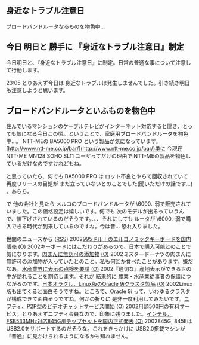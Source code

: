 ## 身近なトラブル注意日

ブロードバンドルータなるものを物色中…






## 今日 明日と 勝手に 『身近なトラブル注意日』制定


今日明日と、『身近なトラブル注意日』に制定。日常の普通な事について注意して行動します。

23:05 とりあえず今日は 身近なトラブルは発生しませんでした。引き続き明日も注意しようと思います。

## ブロードバンドルータといふものを物色中


住んでいるマンションのケーブルテレビがインターネット対応すると聞き、とっても気になる今日この頃。ということで、家庭用ブロードバンドルータを物色中…。
NTT-MEの BA5000 PRO という製品が気になっています。 
  [http://www.ntt-me.co.jp/bar/](http://www.ntt-me.co.jp/bar/)単に 今現在 NTT-ME MN128 SOHO SL11 ユーザってだけの理由で NTT-MEの製品を物色しているだけなのですけれどもね。 


と思っていたら、何でも BA5000 PRO は ロット不良とやらで回収されていて 再度リリースの目処が
まだ立っていないとのことでした(聞いただけの話です…) 。あらら。

で 他の会社と見たら メルコのブロードバンドルータが \6000.-弱で販売されていました。この価格設定は嬉しいです。何でも
次のモデルが出るっていうんで、値下げされているのだそうです。、、、それにしても
ルータが \6000.-弱で購入できる時代が到来しているのですね。今は昔… 恐れ入りました。



世間のニュースから ([RSS](ig020521-news.xml)) 2002[995ドル！のエルゴノミックキーボードを国内販売](http://www.zdnet.co.jp/news/0205/20/njbt_13.html) [(O)](http://www.zdnet.co.jp/news/0205/20/njbt_13.html) 2002キーボードにはこだわりがあるので、日本で購入可能とのことで気になります。[肉まんに無認可の添加物](http://www.nhk.or.jp/news/2002/05/21/grri84000000cc4i.html) [(O)](http://www.nhk.or.jp/news/2002/05/21/grri84000000cc4i.html) 2002ミスタードーナツの肉まんに無許可の添加物が入っていたとのこと。私も何回か食べたことがあります。嫌だなあ。[水産業界に表示の点検を要請](http://www.nhk.or.jp/news/2002/05/21/grri84000000ccny.html) [(O)](http://www.nhk.or.jp/news/2002/05/21/grri84000000ccny.html) 2002『適切な』産地表示ができる世の中が訪れることを期待します。それが 結果的に 農業・水産業従事者の保護につながるのです。[日本オラクル、Linux版のOracle 9iクラスタ製品](http://biztech.nikkeibp.co.jp/wcs/show/leaf?CID=onair/biztech/comp/186085) [(O)](http://biztech.nikkeibp.co.jp/wcs/show/leaf?CID=onair/biztech/comp/186085) 2002Linux版も出てくると面白そうですね。ところで、Oracle 9i って、いわゆるクラスタが構成できて面白そうですね。何かの折りに 是非一度利用してみたいです。[ニフティ、P2P型のビデオチャットサービス開始](http://www.zdnet.co.jp/news/0205/21/njbt_02.html) [(O)](http://www.zdnet.co.jp/news/0205/21/njbt_02.html) 2002月額500円の有料サービス。とりあえずニフティ会員なので、印象に残りました。[インテル、FSB533MHz対応845G/Eチップセットを国内正式発表](http://www.zdnet.co.jp/news/0205/21/njbt_03.html) [(O)](http://www.zdnet.co.jp/news/0205/21/njbt_03.html) 2002845G, 845Eは USB2.0をサポートするのだそうな。これをきっかけに USB2.0搭載マシンが 『普通』に見かけられるようになるかも知れません。